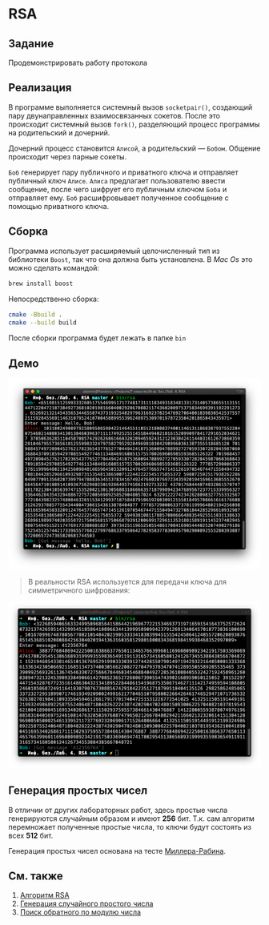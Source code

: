 # RSA

## Задание

Продемонстрировать работу протокола

## Реализация

В программе выполняется системный вызов `socketpair()`, создающий пару двунаправленных взаимосвязанных сокетов. После это происходит системный вызов `fork()`, разделяющий процесс программы на родительский и дочерний.

Дочерний процесс становится `Алисой`, а родительский — `Бобом`. Общение происходит через парные сокеты.

`Боб` генерирует пару публичного и приватного ключа и отправляет публичный ключ  `Алисе`. `Алиса` предлагает пользователю ввести сообщение, после чего шифрует его публичным ключом `Боба` и отправляет ему. `Боб` расшифровывает полученное сообщение с помощью приватного ключа.

## Сборка

Программа использует расширяемый целочисленный тип из библиотеки `Boost`, так что она должна быть установлена. В *Mac Os* это можно сделать командой:

```bash
brew install boost
```

Непосредственно сборка:

```bash
cmake -Bbuild .
cmake --build build
```

После сборки программа будет лежать в папке `bin`

## Демо

![](images/demo_message.png)

> В реальности RSA используется для передачи ключа для симметричного шифрования:

![](images/demo_key.png)

## Генерация простых чисел

В отличии от других лабораторных работ, здесь простые числа генерируются случайным образом и имеют **256** бит. Т.к. сам алгоритм перемножает полученные простые числа, то ключи будут состоять из всех **512** бит.

Генерация простых чисел основана на тесте [Миллера-Рабина](https://ru.wikipedia.org/wiki/%D0%A2%D0%B5%D1%81%D1%82_%D0%9C%D0%B8%D0%BB%D0%BB%D0%B5%D1%80%D0%B0_%E2%80%94_%D0%A0%D0%B0%D0%B1%D0%B8%D0%BD%D0%B0).

## См. также

1. [Алгоритм RSA](http://www.e-nigma.ru/stat/rsa/)
2. [Генерация случайного простого числа](https://medium.com/@prudywsh/how-to-generate-big-prime-numbers-miller-rabin-49e6e6af32fb)
3. [Поиск обратного по модулю числа](https://www.geeksforgeeks.org/multiplicative-inverse-under-modulo-m/)